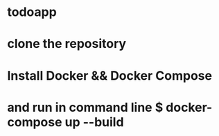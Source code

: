 # todoapp
# clone the repository
# Install Docker && Docker Compose
# and run in command line $ docker-compose up --build
